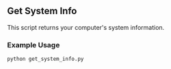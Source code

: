 ## Get System Info
This script returns your computer's system information.

### Example Usage
```
python get_system_info.py
```
